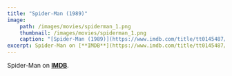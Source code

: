 ```yaml
---
title: "Spider-Man (1989)"
image:
    path: /images/movies/spiderman_1.png
    thumbnail: /images/movies/spiderman_1.png
    caption: "[Spider-Man (1989)](https://www.imdb.com/title/tt0145487/)"
excerpt: Spider-Man on [**IMDB**](https://www.imdb.com/title/tt0145487/).
---
```


Spider-Man on [**IMDB**](https://www.imdb.com/title/tt0145487/).

